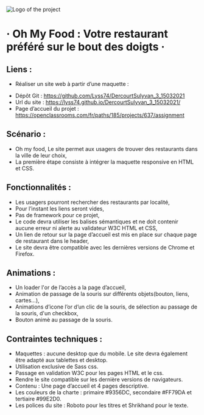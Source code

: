 ![Logo of the project](https://zupimages.net/up/21/25/pzlj.png)

# · Oh My Food : Votre restaurant préféré sur le bout des doigts ·



## Liens :
* Réaliser un site web à partir d’une maquette :
- Dépôt Git : https://github.com/Lyss74/DercourtSulyvan_3_15032021
- Url du site : https://lyss74.github.io/DercourtSulyvan_3_15032021/
- Page d’accueil du projet : https://openclassrooms.com/fr/paths/185/projects/637/assignment

## Scénario :
* Oh my food, Le site permet aux usagers de trouver des restaurants dans la ville de leur choix,
* La première étape consiste à intégrer la maquette responsive en HTML et CSS.

## Fonctionnalités :
* Les usagers pourront rechercher des restaurants par localité,
* Pour l’instant les liens seront vides,
* Pas de framework pour ce projet,
* Le code devra utiliser les balises sémantiques et ne doit contenir aucune erreur ni alerte au validateur W3C HTML et CSS,
* Un lien de retour sur la page d’accueil est mis en place sur chaque page de restaurant dans le header,
* Le site devra être compatible avec les dernières versions de Chrome et Firefox.

## Animations :
* Un loader l'or de l’accès a la page d’accueil,
* Animation de passage de la souris sur différents objets(bouton, liens, cartes...),
* Animations d’icone l’or d’un clic de la souris, de sélection au passage de la souris, d'un checkbox,
* Bouton animè au passage de la souris.

## Contraintes techniques :
* Maquettes : aucune desktop que du mobile. Le site devra également être adapté aux tablettes et desktop.
* Utilisation exclusive de Sass css.
* Passage en validation W3C pour les pages HTML et le css.
* Rendre le site compatible sur les dernière versions de navigateurs.
* Contenu : Une page d’accueil et 4 pages descriptive.
* Les couleurs de la charte : primaire #9356DC, secondaire #FF79DA et tertiaire #99E2D0.
* Les polices du site : Roboto pour les titres et Shrikhand pour le texte.